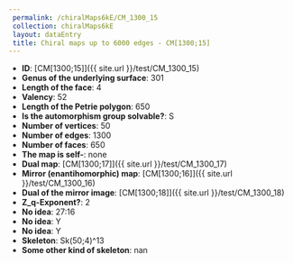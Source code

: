 ```yaml
--- 
 permalink: /chiralMaps6kE/CM_1300_15 
 collection: chiralMaps6kE
 layout: dataEntry
 title: Chiral maps up to 6000 edges - CM[1300;15]
---
```


- **ID**: [CM[1300;15]]({{ site.url }}/test/CM_1300_15)
- **Genus of the underlying surface**: 301
- **Length of the face**: 4
- **Valency**: 52
- **Length of the Petrie polygon**: 650
- **Is the automorphism group solvable?**: S
- **Number of vertices**: 50
- **Number of edges**: 1300
- **Number of faces**: 650
- **The map is self-**: none
- **Dual map**: [CM[1300;17]]({{ site.url }}/test/CM_1300_17)
- **Mirror (enantihomorphic) map**: [CM[1300;16]]({{ site.url }}/test/CM_1300_16)
- **Dual of the mirror image**: [CM[1300;18]]({{ site.url }}/test/CM_1300_18)
- **Z_q-Exponent?**: 2
- **No idea**:  27:16
- **No idea**: Y
- **No idea**: Y
- **Skeleton**: Sk(50;4)^13
- **Some other kind of skeleton**: nan

